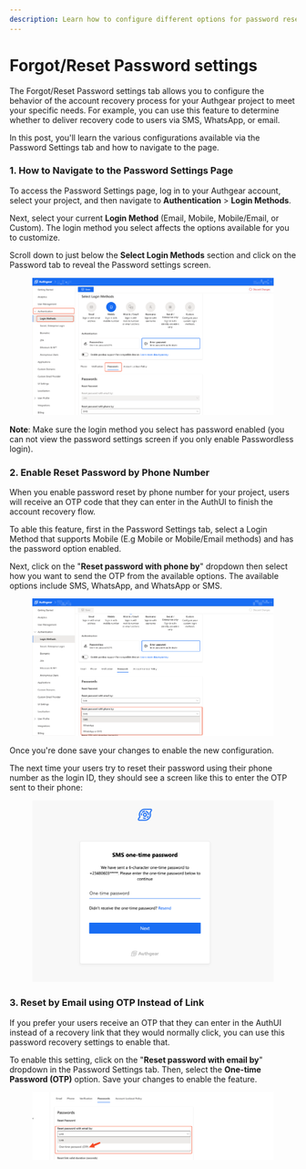 ```yaml
---
description: Learn how to configure different options for password reset/account recovery.
---
```


# Forgot/Reset Password settings

The Forgot/Reset Password settings tab allows you to configure the behavior of the account recovery process for your Authgear project to meet your specific needs. For example, you can use this feature to determine whether to deliver recovery code to users via SMS, WhatsApp, or email.

In this post, you'll learn the various configurations available via the Password Settings tab and how to navigate to the page.

### 1. How to Navigate to the Password Settings Page

To access the Password Settings page, log in to your Authgear account, select your project, and then navigate to **Authentication** > **Login Methods**.&#x20;

Next, select your current **Login Method** (Email, Mobile, Mobile/Email, or Custom). The login method you select affects the options available for you to customize.

Scroll down to just below the **Select Login Methods** section and click on the Password tab to reveal the Password settings screen.&#x20;

<figure><img src="../../.gitbook/assets/authgear-login-password-settings.png" alt=""><figcaption></figcaption></figure>

**Note**: Make sure the login method you select has password enabled (you can not view the password settings screen if you only enable Passwordless login).

### 2. Enable Reset Password by Phone Number

When you enable password reset by phone number for your project, users will receive an OTP code that they can enter in the AuthUI to finish the account recovery flow.

To able this feature, first in the Password Settings tab, select a Login Method that supports Mobile (E.g Mobile or Mobile/Email methods) and has the password option enabled.&#x20;

Next, click on the "**Reset password with phone by**" dropdown then select how you want to send the OTP from the available options. The available options include SMS, WhatsApp, and WhatsApp or SMS.

<figure><img src="../../.gitbook/assets/authgear-password-setting-02.png" alt=""><figcaption></figcaption></figure>

Once you're done save your changes to enable the new configuration.

The next time your users try to reset their password using their phone number as the login ID, they should see a screen like this to enter the OTP sent to their phone:

<figure><img src="../../.gitbook/assets/authgear-recovery-otp.png" alt=""><figcaption></figcaption></figure>

### 3. Reset by Email using OTP Instead of Link

If you prefer your users receive an OTP that they can enter in the AuthUI instead of a recovery link that they would normally click, you can use this password recovery settings to enable that.

To enable this setting, click on the "**Reset password with email by**" dropdown in the Password Settings tab. Then, select the **One-time Password (OTP)** option. Save your changes to enable the feature.

<figure><img src="../../.gitbook/assets/authgear-password-settings-3.png" alt=""><figcaption></figcaption></figure>
